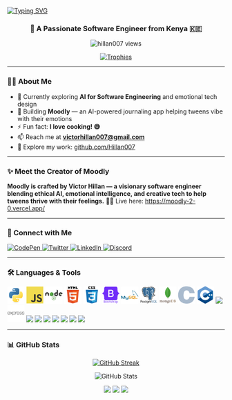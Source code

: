 [![Typing SVG](https://readme-typing-svg.demolab.com?font=Fira+Code&pause=1000&width=435&lines=Hi+%F0%9F%91%8B%F0%9F%8F%BD%2C+I'm+Victor+Hillan!;Software+Engineer+%F0%9F%92%BB+%7C+Kenya%F0%9F%87%B0%F0%9F%87%AA;Building+tech+that+makes+life+easier+%F0%9F%9A%80)](https://git.io/typing-svg)

<h3 align="center">🚀 A Passionate Software Engineer from Kenya 🇰🇪</h3>

<p align="center">
  <img src="https://komarev.com/ghpvc/?username=Hillan007&label=Profile%20views&color=0e75b6&style=flat" alt="hillan007 views" />
</p>

<p align="center">
  <a href="https://github.com/ryo-ma/github-profile-trophy">
    <img src="https://github-profile-trophy.vercel.app/?username=Hillan007&theme=onedark" alt="Trophies" />
  </a>
</p>

---

### 👨‍💻 About Me
- 🌱 Currently exploring **AI for Software Engineering** and emotional tech design
- 🔭 Building **Moodly** — an AI-powered journaling app helping tweens vibe with their emotions
- ⚡ Fun fact: **I love cooking! 😅**
- 📫 Reach me at **victorhillan007@gmail.com**
- 🔗 Explore my work: [github.com/Hillan007](https://github.com/Hillan007)

---

### ✨ Meet the Creator of Moodly
**Moodly is crafted by Victor Hillan — a visionary software engineer blending ethical AI, emotional intelligence, and creative tech to help tweens thrive with their feelings.** 🌈✨
Live here: https://moodly-2-0.vercel.app/

---

### 🤝 Connect with Me

<p align="left">
  <a href="https://codepen.io/hillan007" target="_blank">
    <img src="https://img.shields.io/badge/CodePen-000000?style=for-the-badge&logo=codepen&logoColor=white" alt="CodePen" />
  </a>
  <a href="https://twitter.com/victorhillan007" target="_blank">
    <img src="https://img.shields.io/badge/Twitter-1DA1F2?style=for-the-badge&logo=twitter&logoColor=white" alt="Twitter" />
  </a>
  <a href="https://www.linkedin.com/in/victor-muthomi-the-best/" target="_blank">
    <img src="https://img.shields.io/badge/LinkedIn-0077B5?style=for-the-badge&logo=linkedin&logoColor=white" alt="LinkedIn" />
  </a>
  <a href="https://discord.com/users/hillan007_18400" target="_blank">
    <img src="https://img.shields.io/badge/Discord-5865F2?style=for-the-badge&logo=discord&logoColor=white" alt="Discord" />
  </a>
</p>

---

### 🛠️ Languages & Tools

<p align="left">
  <!-- dev icons -->
  <img src="https://raw.githubusercontent.com/devicons/devicon/master/icons/python/python-original.svg" width="40" />
  <img src="https://raw.githubusercontent.com/devicons/devicon/master/icons/javascript/javascript-original.svg" width="40" />
  <img src="https://raw.githubusercontent.com/devicons/devicon/master/icons/nodejs/nodejs-original-wordmark.svg" width="40" />
  <img src="https://raw.githubusercontent.com/devicons/devicon/master/icons/html5/html5-original-wordmark.svg" width="40" />
  <img src="https://raw.githubusercontent.com/devicons/devicon/master/icons/css3/css3-original-wordmark.svg" width="40" />
  <img src="https://raw.githubusercontent.com/devicons/devicon/master/icons/bootstrap/bootstrap-plain-wordmark.svg" width="40" />
  <img src="https://raw.githubusercontent.com/devicons/devicon/master/icons/mysql/mysql-original-wordmark.svg" width="40" />
  <img src="https://raw.githubusercontent.com/devicons/devicon/master/icons/postgresql/postgresql-original-wordmark.svg" width="40" />
  <img src="https://raw.githubusercontent.com/devicons/devicon/master/icons/mongodb/mongodb-original-wordmark.svg" width="40" />
  <img src="https://raw.githubusercontent.com/devicons/devicon/master/icons/c/c-original.svg" width="40" />
  <img src="https://raw.githubusercontent.com/devicons/devicon/master/icons/cplusplus/cplusplus-original.svg" width="40" />
  <img src="https://www.vectorlogo.zone/logos/pocoo_flask/pocoo_flask-icon.svg" width="40" />
  <img src="https://raw.githubusercontent.com/devicons/devicon/master/icons/express/express-original-wordmark.svg" width="40" />
  <img src="https://cdn.jsdelivr.net/gh/devicons/devicon/icons/git/git-original.svg" width="40" />
  <img src="https://cdn.jsdelivr.net/gh/devicons/devicon/icons/amazonwebservices/amazonwebservices-original-wordmark.svg" width="40" />
  <img src="https://cdn.jsdelivr.net/gh/devicons/devicon/icons/dot-net/dot-net-original-wordmark.svg" width="40" />
  <img src="https://cdn.jsdelivr.net/gh/devicons/devicon/icons/selenium/selenium-original.svg" width="40" />
  <img src="https://cdn.jsdelivr.net/gh/devicons/devicon/icons/tensorflow/tensorflow-original.svg" width="40" />
  <img src="https://cdn.jsdelivr.net/gh/devicons/devicon/icons/pytorch/pytorch-original.svg" width="40" />
  <img src="https://upload.wikimedia.org/wikipedia/commons/0/05/Scikit_learn_logo_small.svg" width="40" />
</p>

---

### 📊 GitHub Stats

<p align="center">
  <a href="https://git.io/streak-stats">
    <img src="https://streak-stats.demolab.com?user=Hillan007&theme=dark&hide_border=true" alt="GitHub Streak" />
  </a>
</p>

<p align="center">
  <img src="https://github-readme-stats.vercel.app/api?username=Hillan007&show_icons=true&locale=en" alt="GitHub Stats" />
</p>

<p align="center">
  <img src="https://img.shields.io/badge/Coffee-strong-blue.svg?style=for-the-badge&logo=buymeacoffee&logoColor=white" />
  <img src="https://img.shields.io/badge/Debugging-mode--on-yellow?style=for-the-badge&logo=bugatti&logoColor=black" />
  <img src="https://img.shields.io/badge/Vibes-🔥_Only-red?style=for-the-badge&logo=github" />
</p>
